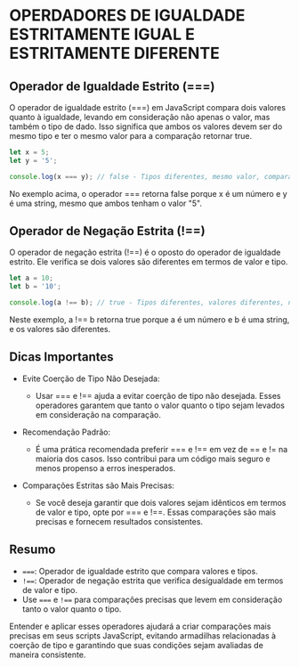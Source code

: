 # OPERDADORES DE IGUALDADE ESTRITAMENTE IGUAL E ESTRITAMENTE DIFERENTE

## Operador de Igualdade Estrito (===)

O operador de igualdade estrito (===) em JavaScript compara dois valores quanto à igualdade, levando em consideração não apenas o valor, mas também o tipo de dado. Isso significa que ambos os valores devem ser do mesmo tipo e ter o mesmo valor para a comparação retornar true.

```js
let x = 5;
let y = '5';

console.log(x === y); // false - Tipos diferentes, mesmo valor, comparação estrita
```

No exemplo acima, o operador === retorna false porque x é um número e y é uma string, mesmo que ambos tenham o valor "5".

## Operador de Negação Estrita (!==)

O operador de negação estrita (!==) é o oposto do operador de igualdade estrito. Ele verifica se dois valores são diferentes em termos de valor e tipo.

```js
let a = 10;
let b = '10';

console.log(a !== b); // true - Tipos diferentes, valores diferentes, negação estrita
```

Neste exemplo, a !== b retorna true porque a é um número e b é uma string, e os valores são diferentes.

## Dicas Importantes

- Evite Coerção de Tipo Não Desejada:

  - Usar === e !== ajuda a evitar coerção de tipo não desejada. Esses operadores garantem que tanto o valor quanto o tipo sejam levados em consideração na comparação.

- Recomendação Padrão:

  - É uma prática recomendada preferir === e !== em vez de == e != na maioria dos casos. Isso contribui para um código mais seguro e menos propenso a erros inesperados.

- Comparações Estritas são Mais Precisas:
  - Se você deseja garantir que dois valores sejam idênticos em termos de valor e tipo, opte por === e !==. Essas comparações são mais precisas e fornecem resultados consistentes.

## Resumo

- `===`: Operador de igualdade estrito que compara valores e tipos.
- `!==`: Operador de negação estrita que verifica desigualdade em termos de valor e tipo.
- Use `===` e `!==` para comparações precisas que levem em consideração tanto o valor quanto o tipo.

Entender e aplicar esses operadores ajudará a criar comparações mais precisas em seus scripts JavaScript, evitando armadilhas relacionadas à coerção de tipo e garantindo que suas condições sejam avaliadas de maneira consistente.

